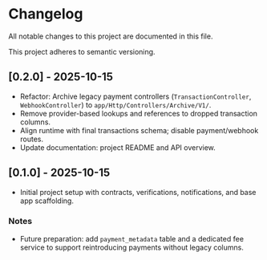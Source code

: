 # Changelog

All notable changes to this project are documented in this file.

This project adheres to semantic versioning.

## [0.2.0] - 2025-10-15
- Refactor: Archive legacy payment controllers (`TransactionController`, `WebhookController`) to `app/Http/Controllers/Archive/V1/`.
- Remove provider-based lookups and references to dropped transaction columns.
- Align runtime with final transactions schema; disable payment/webhook routes.
- Update documentation: project README and API overview.

## [0.1.0] - 2025-10-15
- Initial project setup with contracts, verifications, notifications, and base app scaffolding.

### Notes
- Future preparation: add `payment_metadata` table and a dedicated fee service to support reintroducing payments without legacy columns.